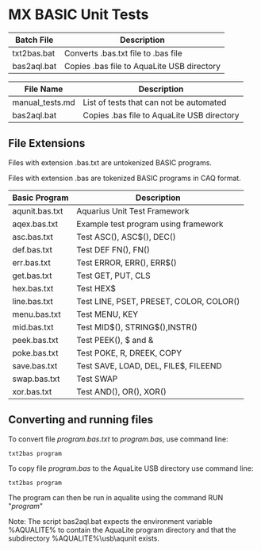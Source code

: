 # MX BASIC Unit Tests

| Batch File  | Description                                |
| ----------- | ---------------------------------          |
| txt2bas.bat | Converts .bas.txt file to .bas file        |
| bas2aql.bat | Copies .bas file to AquaLite USB directory |

| File Name       | Description                                |
| --------------- | ---------------------------------          |
| manual_tests.md | List of tests that can not be automated    |
| bas2aql.bat | Copies .bas file to AquaLite USB directory |


## File Extensions

Files with extension .bas.txt are untokenized BASIC programs.

Files with extension .bas are tokenized BASIC programs in CAQ format.

| Basic Program  | Description                             |
| -------------- | --------------------------------------- |
| aqunit.bas.txt | Aquarius Unit Test Framework            |
| aqex.bas.txt   | Example test program using framework    |
| asc.bas.txt    | Test ASC(), ASC$(), DEC()               |
| def.bas.txt    | Test DEF FN(), FN()                     |
| err.bas.txt    | Test ERROR, ERR(), ERR$()               |
| get.bas.txt    | Test GET, PUT, CLS                      |
| hex.bas.txt    | Test HEX$                               |
| line.bas.txt   | Test LINE, PSET, PRESET, COLOR, COLOR() |
| menu.bas.txt   | Test MENU, KEY                          |
| mid.bas.txt    | Test MID$(), STRING\$(),INSTR()         |
| peek.bas.txt   | Test PEEK(), $ and &                    |
| poke.bas.txt   | Test POKE, R, DREEK, COPY               |
| save.bas.txt   | Test SAVE, LOAD, DEL, FILE$, FILEEND    |
| swap.bas.txt   | Test SWAP                               |
| xor.bas.txt    | Test AND(), OR(), XOR()                 |

## Converting and running files

To convert file *program.bas.txt* to *program.bas*, use command line:

    txt2bas program

To copy file *program.bas* to the AquaLite USB directory use command line:

    txt2bas program

The program can then be run in aqualite using the command RUN "*program*"

Note: The script bas2aql.bat expects the environment variable %AQUALITE%
to contain the AquaLite program directory and that the subdirectory 
%AQUALITE%\usb\aqunit exists.
